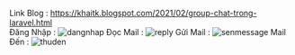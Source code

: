 Link Blog : https://khaitk.blogspot.com/2021/02/group-chat-trong-laravel.html
<br>
Đăng Nhập : 
![dangnhap](https://user-images.githubusercontent.com/66162813/107134274-21fe0700-6923-11eb-8eac-4207dbeb6f74.PNG)
Đọc Mail : 
![reply](https://user-images.githubusercontent.com/66162813/107134275-22969d80-6923-11eb-84d0-0dd8cabb8984.PNG)
Gửi Mail : 
![senmessage](https://user-images.githubusercontent.com/66162813/107134276-232f3400-6923-11eb-844e-10dbf8b159b7.PNG)
Mail Đến : 
![thuden](https://user-images.githubusercontent.com/66162813/107134277-23c7ca80-6923-11eb-9590-a86fb290dee6.PNG)
